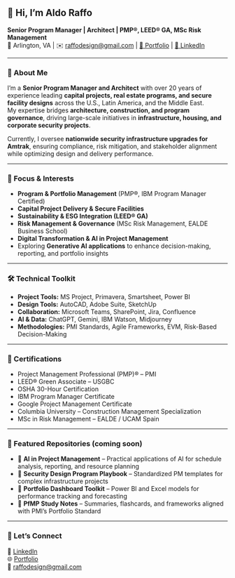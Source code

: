 ## 👋 Hi, I’m **Aldo Raffo**
**Senior Program Manager | Architect | PMP®, LEED® GA, MSc Risk Management**  
📍 Arlington, VA | ✉️ raffodesign@gmail.com | [🔗 Portfolio](https://aldoraffo.wixsite.com/portfolio) | [💼 LinkedIn](https://www.linkedin.com/in/aldoraffo)

---

### 🧱 About Me  
I’m a **Senior Program Manager and Architect** with over 20 years of experience leading **capital projects, real estate programs, and secure facility designs** across the U.S., Latin America, and the Middle East.  
My expertise bridges **architecture, construction, and program governance**, driving large-scale initiatives in **infrastructure, housing, and corporate security projects**.

Currently, I oversee **nationwide security infrastructure upgrades for Amtrak**, ensuring compliance, risk mitigation, and stakeholder alignment while optimizing design and delivery performance.

---

### 🧠 Focus & Interests  
- **Program & Portfolio Management** (PMP®, IBM Program Manager Certified)  
- **Capital Project Delivery & Secure Facilities**  
- **Sustainability & ESG Integration (LEED® GA)**  
- **Risk Management & Governance** (MSc Risk Management, EALDE Business School)  
- **Digital Transformation & AI in Project Management**  
- Exploring **Generative AI applications** to enhance decision-making, reporting, and portfolio insights  

---

### 🛠️ Technical Toolkit  
- **Project Tools:** MS Project, Primavera, Smartsheet, Power BI  
- **Design Tools:** AutoCAD, Adobe Suite, SketchUp  
- **Collaboration:** Microsoft Teams, SharePoint, Jira, Confluence  
- **AI & Data:** ChatGPT, Gemini, IBM Watson, Midjourney  
- **Methodologies:** PMI Standards, Agile Frameworks, EVM, Risk-Based Decision-Making  

---

### 📜 Certifications  
- Project Management Professional (PMP)® – PMI  
- LEED® Green Associate – USGBC  
- OSHA 30-Hour Certification  
- IBM Program Manager Certificate  
- Google Project Management Certificate  
- Columbia University – Construction Management Specialization  
- MSc in Risk Management – EALDE / UCAM Spain  

---

### 📁 Featured Repositories (coming soon)  
- 🔹 **AI in Project Management** – Practical applications of AI for schedule analysis, reporting, and resource planning  
- 🔹 **Security Design Program Playbook** – Standardized PM templates for complex infrastructure projects  
- 🔹 **Portfolio Dashboard Toolkit** – Power BI and Excel models for performance tracking and forecasting  
- 🔹 **PfMP Study Notes** – Summaries, flashcards, and frameworks aligned with PMI’s Portfolio Standard  

---

### 🤝 Let’s Connect  
💼 [LinkedIn](https://www.linkedin.com/in/aldoraffo)  
🌐 [Portfolio](https://aldoraffo.wixsite.com/portfolio)  
📧 raffodesign@gmail.com  
